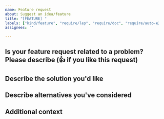 ```yaml
---
name: Feature request
about: Suggest an idea/feature
title: "[FEATURE] "
labels: ["kind/feature", "require/lep", "require/doc", "require/auto-e2e-test", "require/manual-test-plan"]
assignees: ''

---
```


## Is your feature request related to a problem? Please describe (👍 if you like this request)

<!--A clear and concise description of what the problem is. Ex. I'm always frustrated when [...]-->

## Describe the solution you'd like

<!--A clear and concise description of what you want to happen-->

## Describe alternatives you've considered

<!--A clear and concise description of any alternative solutions or features you've considered.-->

## Additional context

<!--Add any other context or screenshots about the feature request here.-->
